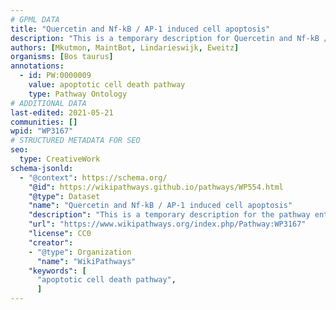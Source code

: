 ```yaml
---
# GPML DATA
title: "Quercetin and Nf-kB / AP-1 induced cell apoptosis"
description: "This is a temporary description for Quercetin and Nf-kB / AP-1 induced cell apoptosis"
authors: [Mkutmon, MaintBot, Lindarieswijk, Eweitz]
organisms: [Bos taurus]
annotations:
  - id: PW:0000009
    value: apoptotic cell death pathway
    type: Pathway Ontology
# ADDITIONAL DATA
last-edited: 2021-05-21
communities: []
wpid: "WP3167"
# STRUCTURED METADATA FOR SEO
seo:
  type: CreativeWork
schema-jsonld:
  - "@context": https://schema.org/
    "@id": https://wikipathways.github.io/pathways/WP554.html
    "@type": Dataset
    "name": "Quercetin and Nf-kB / AP-1 induced cell apoptosis"
    "description": "This is a temporary description for the pathway entitled: Quercetin and Nf-kB / AP-1 induced cell apoptosis"
    "url": "https://www.wikipathways.org/index.php/Pathway:WP3167"
    "license": CC0
    "creator":
    - "@type": Organization
      "name": "WikiPathways"
    "keywords": [
      "apoptotic cell death pathway",
      ]
---
```


